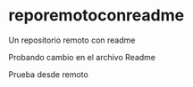 # reporemotoconreadme
Un repositorio remoto con readme

Probando cambio en el archivo Readme

Prueba desde remoto
